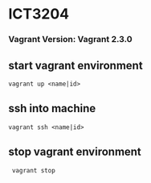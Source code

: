 

# ICT3204
### Vagrant Version: Vagrant 2.3.0
## start vagrant environment
``` 
vagrant up <name|id>
```


## ssh into machine
``` 
vagrant ssh <name|id>
``` 

## stop vagrant environment
```  vagrant stop ``` 
